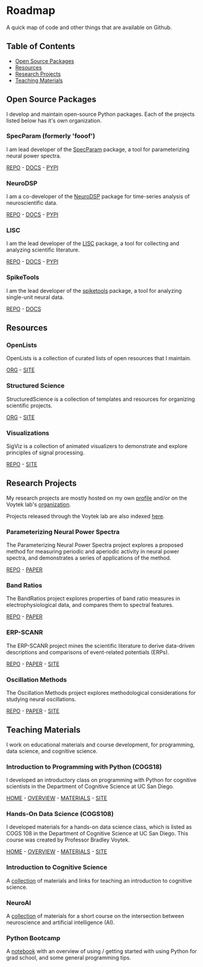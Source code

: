 # Roadmap

A quick map of code and other things that are available on Github.

## Table of Contents

- [Open Source Packages](#open-source-packages)
- [Resources](#resources)
- [Research Projects](#research-projects)
- [Teaching Materials](#teaching-materials)

## Open Source Packages

I develop and maintain open-source Python packages.
Each of the projects listed below has it's own organization. 

### SpecParam (formerly 'fooof')

I am lead developer of the [SpecParam](https://github.com/fooof-tools/fooof) package, a tool for parameterizing neural power spectra.

[REPO](https://github.com/fooof-tools/fooof) - 
[DOCS](https://fooof-tools.github.io/) - 
[PYPI](https://pypi.org/project/fooof/)

### NeuroDSP

I am a co-developer of the [NeuroDSP](https://github.com/neurodsp-tools/neurodsp) package for time-series analysis of neuroscientific data. 

[REPO](https://github.com/neurodsp-tools/neurodsp) - 
[DOCS](https://neurodsp-tools.github.io/) - 
[PYPI](https://pypi.org/project/neurodsp/)

### LISC

I am the lead developer of the [LISC](https://github.com/lisc-tools/lisc) package, a tool for collecting and analyzing scientific literature. 

[REPO](https://github.com/lisc-tools/lisc) - 
[DOCS](https://lisc-tools.github.io/) - 
[PYPI](https://pypi.org/project/lisc/)

### SpikeTools

I am the lead developer of the [spiketools](https://github.com/spiketools/spiketools) package, a tool for analyzing single-unit neural data.

[REPO](https://github.com/spiketools/spiketools) - 
[DOCS](https://spiketools.github.io/)

## Resources

### OpenLists

OpenLists is a collection of curated lists of open resources that I maintain.

[ORG](https://github.com/openlists) - 
[SITE](https://openlists.github.io/)

### Structured Science

StructuredScience is a collection of templates and resources for organizing scientific projects. 

[ORG](https://github.com/StructuredScience/) - 
[SITE](https://github.com/structuredscience/)

### Visualizations

SigViz is a collection of animated visualizers to demonstrate and explore principles of signal processing. 

[REPO](https://github.com/TomDonoghue/SigViz) - 
[SITE](https://tomdonoghue.github.io/SigViz/)

## Research Projects

My research projects are mostly hosted on my own 
[profile](https://github.com/TomDonoghue) and/or on the Voytek lab's 
[organization](https://github.com/voytekresearch). 

Projects released through the Voytek lab are also indexed 
[here](https://github.com/voytekresearch/VoytekLab). 

### Parameterizing Neural Power Spectra

The Parameterizing Neural Power Spectra project explores a proposed method for measuring periodic and aperiodic activity in neural power spectra, and demonstrates a series of applications of the method.

[REPO](https://github.com/fooof-tools/Paper) - 
[PAPER](https://doi.org/10.1038/s41593-020-00744-x)

### Band Ratios

The BandRatios project explores properties of band ratio measures in electrophysiological data, and compares them to spectral features.

[REPO](https://github.com/voytekresearch/BandRatios) - 
[PAPER](https://doi.org/10.1523/ENEURO.0192-20.2020)

### ERP-SCANR

The ERP-SCANR project mines the scientific literature to derive data-driven descriptions and comparisons of event-related potentials (ERPs).

[REPO](https://github.com/ERPscanr/ERPscanr) - 
[PAPER](https://doi.org/10.31234/osf.io/7ezmh) - 
[SITE](https://erpscanr.github.io/)

### Oscillation Methods

The Oscillation Methods project explores methodological considerations for studying neural oscillations. 

[REPO](https://github.com/OscillationsMethods/OscillationsMethods) - 
[PAPER](https://doi.org/10.1111/ejn.15361) - 
[SITE](https://oscillationmethods.github.io/)

## Teaching Materials

I work on educational materials and course development, for programming, data science, and cognitive science. 

### Introduction to Programming with Python (COGS18)

I developed an introductory class on programming with Python for cognitive scientists in the Department of Cognitive Science at UC San Diego.

[HOME](https://github.com/COGS18) - 
[OVERVIEW](https://github.com/COGS18/Overview)  - 
[MATERIALS](https://github.com/COGS18/Materials) - 
[SITE](https://introductorypython.github.io/)

### Hands-On Data Science (COGS108)

I developed materials for a hands-on data science class, which is listed as COGS 108 in the Department of Cognitive Science at UC San Diego. This course was created by Professor Bradley Voytek. 

[HOME](https://github.com/COGS108) - 
[OVERVIEW](https://github.com/COGS108/Overview)  - 
[MATERIALS](https://github.com/COGS108/Tutorials) - 
[SITE](https://datascienceinpractice.github.io/)

### Introduction to Cognitive Science

A [collection](https://github.com/TomDonoghue/CogSciClass) of materials and links for teaching an introduction to cognitive science. 

### NeuroAI

A [collection](https://github.com/TomDonoghue/NeuroAI) of materials for a short course on the intersection between neuroscience and artificial intelligence (AI). 

### Python Bootcamp

A [notebook](https://github.com/TomDonoghue/PythonBootcamp) with an overview of using / getting started with using Python for grad school, and some general programming tips. 
